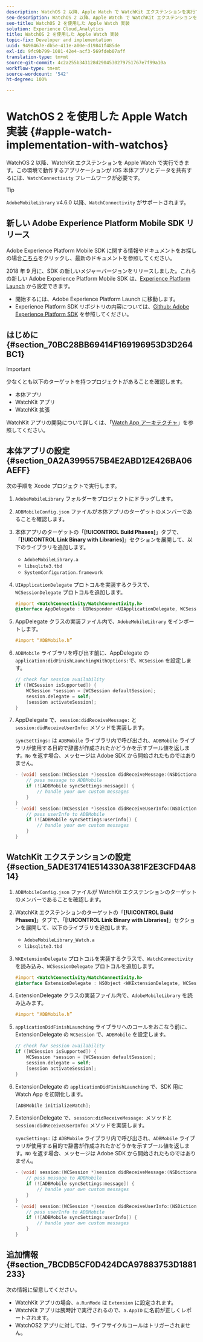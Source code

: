 ```yaml
---
description: WatchOS 2 以降、Apple Watch で WatchKit エクステンションを実行できます。この環境で動作するアプリケーションが iOS 本体アプリとデータを共有するには、WatchConnectivity フレームワークが必要です。
seo-description: WatchOS 2 以降、Apple Watch で WatchKit エクステンションを実行できます。この環境で動作するアプリケーションが iOS 本体アプリとデータを共有するには、WatchConnectivity フレームワークが必要です。
seo-title: WatchOS 2 を使用した Apple Watch 実装
solution: Experience Cloud,Analytics
title: WatchOS 2 を使用した Apple Watch 実装
topic-fix: Developer and implementation
uuid: 9498467e-db5e-411e-a00e-d19841f485de
exl-id: 9fc9b799-1081-42e4-acf3-569fdeb07aff
translation-type: tm+mt
source-git-commit: 4c2a255b343128d2904530279751767e7f99a10a
workflow-type: tm+mt
source-wordcount: '542'
ht-degree: 100%

---
```


# WatchOS 2 を使用した Apple Watch 実装 {#apple-watch-implementation-with-watchos}

WatchOS 2 以降、WatchKit エクステンションを Apple Watch で実行できます。この環境で動作するアプリケーションが iOS 本体アプリとデータを共有するには、`WatchConnectivity` フレームワークが必要です。

>[!TIP]
>
>`AdobeMobileLibrary` v4.6.0 以降、`WatchConnectivity` がサポートされます。

## 新しい Adobe Experience Platform Mobile SDK リリース

Adobe Experience Platform Mobile SDK に関する情報やドキュメントをお探しの場合[こちら](https://aep-sdks.gitbook.io/docs/)をクリックし、最新のドキュメントを参照してください。

2018 年 9 月に、SDK の新しいメジャーバージョンをリリースしました。これらの新しい Adobe Experience Platform Mobile SDK は、[Experience Platform Launch](https://www.adobe.com/jp/experience-platform/launch.html) から設定できます。

* 開始するには、Adobe Experience Platform Launch に移動します。
* Experience Platform SDK リポジトリの内容については、[Github: Adobe Experience Platform SDK](https://github.com/Adobe-Marketing-Cloud/acp-sdks) を参照してください。

## はじめに {#section_70BC28BB69414F169196953D3D264BC1}

>[!IMPORTANT]
>
>少なくとも以下のターゲットを持つプロジェクトがあることを確認します。
>
>* 本体アプリ
>* WatchKit アプリ
>* WatchKit 拡張

>



WatchKit アプリの開発について詳しくは、「[Watch App アーキテクチャ](https://developer.apple.com/library/ios/documentation/General/Conceptual/WatchKitProgrammingGuide/DesigningaWatchKitApp.html#//apple_ref/doc/uid/TP40014969-CH3-SW1)」を参照してください。

## 本体アプリの設定 {#section_0A2A3995575B4E2ABD12E426BA06AEFF}

次の手順を Xcode プロジェクトで実行します。

1. `AdobeMobileLibrary` フォルダーをプロジェクトにドラッグします。
1. `ADBMobileConfig.json` ファイルが本体アプリのターゲットのメンバーであることを確認します。
1. 本体アプリのターゲットの「**[!UICONTROL Build Phases]**」タブで、「**[!UICONTROL Link Binary with Libraries]**」セクションを展開して、以下のライブラリを追加します。

   * `AdobeMobileLibrary.a`
   * `libsqlite3.tbd`
   * `SystemConfiguration.framework`

1. `UIApplicationDelegate` プロトコルを実装するクラスで、`WCSessionDelegate` プロトコルを追加します。

   ```objective-c
   #import <WatchConnectivity/WatchConnectivity.h> 
   @interface AppDelegate : UIResponder <UIApplicationDelegate, WCSessionDelegate>
   ```

1. AppDelegate クラスの実装ファイル内で、`AdobeMobileLibrary` をインポートします。

   ```objective-c
   #import “ADBMobile.h”
   ```

1. `ADBMobile` ライブラリを呼び出す前に、AppDelegate の `application:didFinishLaunchingWithOptions:`で、`WCSession` を設定します。

   ```objective-c
   // check for session availability 
   if ([WCSession isSupported]) { 
       WCSession *session = [WCSession defaultSession]; 
       session.delegate = self; 
       [session activateSession]; 
   }
   ```

1. AppDelegate で、`session:didReceiveMessage:` と `session:didReceiveUserInfo:` メソッドを実装します。

   `syncSettings:` は `ADBMobile` ライブラリ内で呼び出され、`ADBMobile` ライブラリが使用する目的で辞書が作成されたかどうかを示すブール値を返します。`No` を返す場合、メッセージは Adobe SDK から開始されたものではありません。

   ```objective-c
   - (void) session:(WCSession *)session didReceiveMessage:(NSDictionary<NSString *,id> *)message { 
       // pass message to ADBMobile 
       if (![ADBMobile syncSettings:message]) { 
           // handle your own custom messages 
       } 
   } 
   - (void) session:(WCSession *)session didReceiveUserInfo:(NSDictionary<NSString *,id> *)userInfo { 
       // pass userInfo to ADBMobile 
       if (![ADBMobile syncSettings:userInfo]) { 
           // handle your own custom messages 
       } 
   } 
   ```

## WatchKit エクステンションの設定 {#section_5ADE31741E514330A381F2E3CFD4A814}

1. `ADBMobileConfig.json` ファイルが WatchKit エクステンションのターゲットのメンバーであることを確認します。
1. WatchKit エクステンションのターゲットの「**[!UICONTROL Build Phases]**」タブで、「**[!UICONTROL Link Binary with Libraries]**」セクションを展開して、以下のライブラリを追加します。

   * `AdobeMobileLibrary_Watch.a`
   * `libsqlite3.tbd`

1. `WKExtensionDelegate` プロトコルを実装するクラスで、`WatchConnectivity` を読み込み、`WCSessionDelegate` プロトコルを追加します。

   ```objective-c
   #import <WatchConnectivity/WatchConnectivity.h> 
   @interface ExtensionDelegate : NSObject <WKExtensionDelegate, WCSessionDelegate>
   ```

1. ExtensionDelegate クラスの実装ファイル内で、`AdobeMobileLibrary` を読み込みます。

   ```objective-c
   #import “ADBMobile.h”
   ```

1. `applicationDidFinishLaunching` ライブラリへのコールをおこなう前に、ExtensionDelegate の `WCSession` で、`ADBMobile` を設定します。

   ```objective-c
   // check for session availability 
   if ([WCSession isSupported]) { 
       WCSession *session = [WCSession defaultSession]; 
       session.delegate = self; 
       [session activateSession]; 
   }
   ```

1. ExtensionDelegate の `applicationDidFinishLaunching` で、SDK 用に Watch App を初期化します。

   ```objective-c
   [ADBMobile initializeWatch];
   ```

1. ExtensionDelegate で、`session:didReceiveMessage:` メソッドと `session:didReceiveUserInfo:` メソッドを実装します。

   `syncSettings:` は `ADBMobile` ライブラリ内で呼び出され、`ADBMobile` ライブラリが使用する目的で辞書が作成されたかどうかを示すブール値を返します。`NO` を返す場合、メッセージは Adobe SDK から開始されたものではありません。

   ```objective-c
   - (void) session:(WCSession *)session didReceiveMessage:(NSDictionary<NSString *,id> *)message { 
       // pass message to ADBMobile 
       if (![ADBMobile syncSettings:message]) { 
           // handle your own custom messages 
       } 
   } 
   - (void) session:(WCSession *)session didReceiveUserInfo:(NSDictionary<NSString *,id> *)userInfo { 
       // pass userInfo to ADBMobile 
       if (![ADBMobile syncSettings:userInfo]) { 
           // handle your own custom messages 
       } 
   } 
   ```

## 追加情報 {#section_7BCDB5CF0D424DCA97883753D1881233}

次の情報に留意してください。

* WatchKit アプリの場合、`a.RunMode` は `Extension` に設定されます。
* WatchKit アプリは腕時計で実行されるので、`a.AppID` に名前が正しくレポートされます。
* WatchOS2 アプリに対しては、ライフサイクルコールはトリガーされません。

